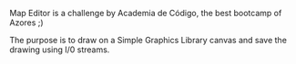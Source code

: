 Map Editor is a challenge by Academia de Código, the best bootcamp of Azores ;)

The purpose is to draw on a Simple Graphics Library canvas and save the drawing using I/0 streams.
